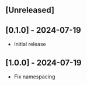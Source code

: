 ## [Unreleased]

## [0.1.0] - 2024-07-19

- Initial release

## [1.0.0] - 2024-07-19

- Fix namespacing
